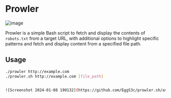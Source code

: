 # Prowler
![image](https://github.com/EggS3c/prowler.sh/assets/82586952/76e25dff-b840-4ade-8c5a-73b19e788942)

Prowler is a simple Bash script to fetch and display the contents of `robots.txt` from a target URL, with additional options to highlight specific patterns and fetch and display content from a specified file path.

## Usage

```bash
./prowler http://example.com 
./prowler.sh http://example.com [file_path]


![Screenshot 2024-01-08 190132](https://github.com/EggS3c/prowler.sh/assets/82586952/e5bafc62-8284-453b-ba90-b2ebbd3fd096)




